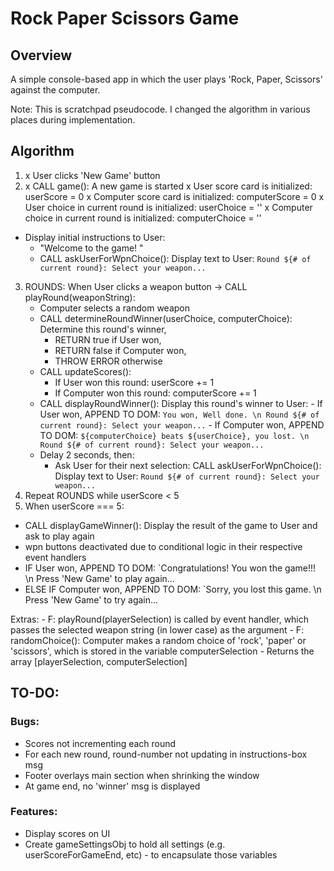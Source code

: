 # Rock Paper Scissors Game

## Overview
A simple console-based app in which the user plays 'Rock, Paper, Scissors' against the computer.

Note: This is scratchpad pseudocode. I changed the algorithm in various places during implementation.

## Algorithm
 
1. x User clicks 'New Game' button
2. x CALL game(): A new game is started
  x User score card is initialized: 
      userScore = 0
  x Computer score card is initialized: 
      computerScore = 0
  x User choice in current round is initialized: 
      userChoice = ''
  x Computer choice in current round is initialized:
      computerChoice = ''
  - Display initial instructions to User:
    - "Welcome to the game! "
    - CALL askUserForWpnChoice(): Display text to User: `Round ${# of current round}: Select your weapon...`
3. ROUNDS:
    When User clicks a weapon button -> CALL playRound(weaponString):
      - Computer selects a random weapon
      - CALL determineRoundWinner(userChoice, computerChoice): Determine this round's winner, 
        - RETURN true if User won, 
        - RETURN false if Computer won, 
        - THROW ERROR otherwise
      - CALL updateScores(): 
        - If User won this round: userScore += 1
        - If Computer won this round: computerScore += 1
      - CALL displayRoundWinner(): Display this round's winner to User:
              - If User won, APPEND TO DOM: `You won, Well done. \n Round ${# of current round}: Select your weapon...`
              - If Computer won, APPEND TO DOM: `${computerChoice} beats ${userChoice}, you lost. \n Round ${# of current round}: Select your weapon...`
      - Delay 2 seconds, then:
        - Ask User for their next selection: CALL askUserForWpnChoice(): Display text to User: `Round ${# of current round}: Select your weapon...` 
4. Repeat ROUNDS while userScore < 5
5. When userScore === 5: 
  - CALL displayGameWinner(): Display the result of the game to User and ask to play again
  - wpn buttons deactivated due to conditional logic in their respective event handlers
  - IF User won, APPEND TO DOM: `Congratulations! You won the game!!! \n
  Press 'New Game' to play again...
  - ELSE IF Computer won, APPEND TO DOM: `Sorry, you lost this game. \n
  Press 'New Game' to try again...

Extras:
    - F: playRound(playerSelection) is called by event handler, which passes the selected weapon string (in lower case) as the argument
      - F: randomChoice(): Computer makes a random choice of 'rock', 'paper' or 'scissors', which is stored in the variable computerSelection
      - Returns the array [playerSelection, computerSelection]
    
## TO-DO:

### Bugs:

- Scores not incrementing each round
- For each new round, round-number not updating in instructions-box msg
- Footer overlays main section when shrinking the window
- At game end, no 'winner' msg is displayed
  
### Features:

- Display scores on UI
- Create gameSettingsObj to hold all settings (e.g. userScoreForGameEnd, etc) - to encapsulate those variables